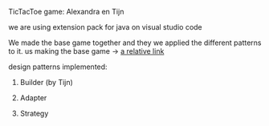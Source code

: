 TicTacToe game:
Alexandra en Tijn

we are using extension pack for java on visual studio code

We made the base game together and they we applied the different patterns to it.
us making the base game ->
[a relative link](AlexTijn.jpeg)

design patterns implemented:

1. Builder (by Tijn)


2. Adapter

3. Strategy


